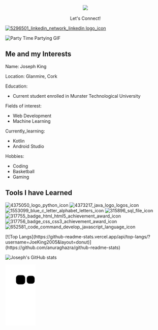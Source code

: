 
<p align="center">
  <img src="https://capsule-render.vercel.app/api?type=cylinder&color=auto&height=300&section=header&text=😁Hey%20everyone😁&fontSize=60" />
</p>

<p align="center">
Let's Connect!
</p>

<a href="https://www.linkedin.com/in/josephking12/">
  <img width="50" height="50" alt="5296501_linkedin_network_linkedin logo_icon" src="https://github.com/user-attachments/assets/55c30134-1c7d-4708-b574-8f3240399d9e"/>
</a>

![Party Time Partying GIF](https://github.com/user-attachments/assets/5c576d02-01ca-403e-b345-497b393da98c)

<h2>Me and my Interests</h2>
Name: Joseph King

Location: Glanmire, Cork

Education:
  - Current student enrolled in Munster Technological University

Fields of interest:
  - Web Development
  - Machine Learning

Currently_learning:
  - Kotlin
  - Android Studio

Hobbies:
  - Coding
  - Basketball
  - Gaming
<h2> Tools I have Learned</h2>
<p align="left">
<img width="45" height="45" alt="4375050_logo_python_icon" src="https://github.com/user-attachments/assets/04e3aa75-ce0a-42d4-8940-23de7c4ef786" />
<img width="45" height="45" alt="4373217_java_logo_logos_icon" src="https://github.com/user-attachments/assets/c7a6fa36-6e8f-4e71-8735-22eeadde119f" />
<img width="45" height="45" alt="1553099_blue_c_letter_alphabet_letters_icon" src="https://github.com/user-attachments/assets/8001f5fd-d612-47f3-991c-adb01510b3fd" />
<img width="45" height="45" alt="315896_sql_file_icon" src="https://github.com/user-attachments/assets/fcdffa52-9d08-43ac-9338-c6cfd3bdbfd0" />
<img width="45" height="45" alt="317755_badge_html_html5_achievement_award_icon" src="https://github.com/user-attachments/assets/86790d17-1f93-4d18-95bd-9eaf96470cb0" />
<img width="45" height="45" alt="317756_badge_css_css3_achievement_award_icon" src="https://github.com/user-attachments/assets/ab61c721-9f21-4d41-a35a-d44b752963a5" />
<img width="45" height="45" alt="652581_code_command_develop_javascript_language_icon" src="https://github.com/user-attachments/assets/20291511-1be5-4f73-a937-c5ac796b3cc3" />
</p>
<p align="left">
  [![Top Langs](https://github-readme-stats.vercel.app/api/top-langs/?username=JoeKing2005&layout=donut)](https://github.com/anuraghazra/github-readme-stats)
  
![Joseph's GitHub stats](https://github-readme-stats.vercel.app/api?username=JoeKing2005&show_icons=true&theme=radical)
</p>

![Snake animation](https://github.com/JoeKing2005/JoeKing2005/blob/output/github-contribution-grid-snake.svg)
